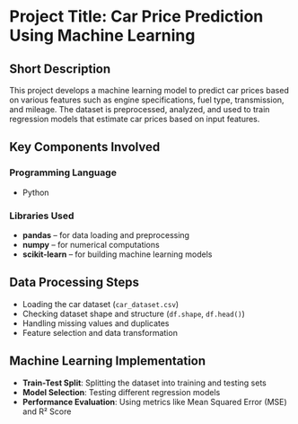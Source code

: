# Project Title: Car Price Prediction Using Machine Learning

## Short Description
This project develops a machine learning model to predict car prices based on various features such as engine specifications, fuel type, transmission, and mileage. The dataset is preprocessed, analyzed, and used to train regression models that estimate car prices based on input features.

## Key Components Involved
### Programming Language
- Python

### Libraries Used
- **pandas** – for data loading and preprocessing
- **numpy** – for numerical computations
- **scikit-learn** – for building machine learning models

## Data Processing Steps
- Loading the car dataset (`car_dataset.csv`)
- Checking dataset shape and structure (`df.shape`, `df.head()`)
- Handling missing values and duplicates
- Feature selection and data transformation

## Machine Learning Implementation
- **Train-Test Split**: Splitting the dataset into training and testing sets
- **Model Selection**: Testing different regression models
- **Performance Evaluation**: Using metrics like Mean Squared Error (MSE) and R² Score
